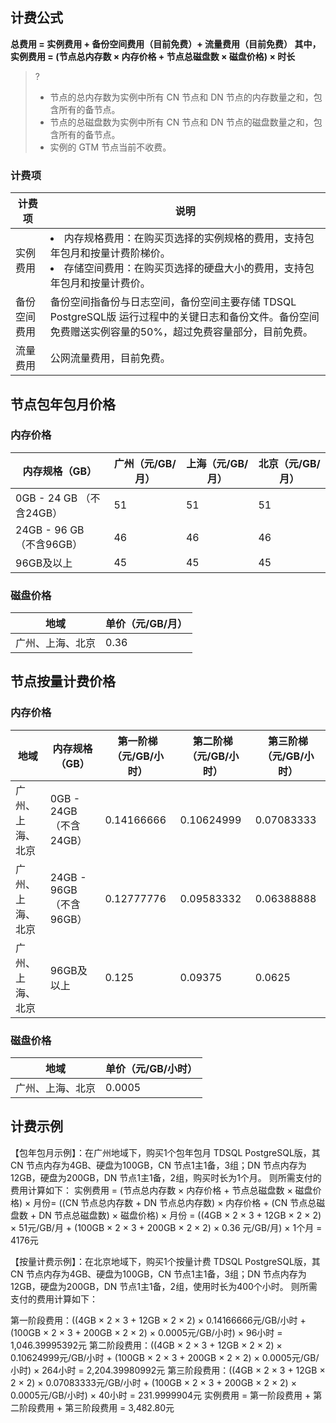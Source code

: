 
## 计费公式
**总费用 = 实例费用 + 备份空间费用（目前免费）+ 流量费用（目前免费）
其中，实例费用 = (节点总内存数 × 内存价格 + 节点总磁盘数 × 磁盘价格) × 时长**

>?
>- 节点的总内存数为实例中所有 CN 节点和 DN 节点的内存数量之和，包含所有的备节点。
>- 节点的总磁盘数为实例中所有 CN 节点和 DN 节点的磁盘数量之和，包含所有的备节点。
>- 实例的 GTM 节点当前不收费。

### 计费项
| 计费项       | 说明                                                         |
| ------------ | ------------------------------------------------------------ |
| 实例费用     | <li>内存规格费用：在购买页选择的实例规格的费用，支持包年包月和按量计费阶梯价。<li>存储空间费用：在购买页选择的硬盘大小的费用，支持包年包月和按量计费价。 |
| 备份空间费用 | 备份空间指备份与日志空间，备份空间主要存储 TDSQL PostgreSQL版 运行过程中的关键日志和备份文件。备份空间免费赠送实例容量的50%，超过免费容量部分，目前免费。 |
| 流量费用     | 公网流量费用，目前免费。                                     |

## 节点包年包月价格
### 内存价格
| 内存规格（GB）            | 广州（元/GB/月） | 上海（元/GB/月） | 北京（元/GB/月） |
| ------------------------- | ---------------- | ---------------- | ---------------- |
| 0GB - 24 GB （不含24GB）  | 51               | 51               | 51               |
| 24GB - 96 GB （不含96GB） | 46               | 46               | 46               |
| 96GB及以上                | 45               | 45               | 45               |

### 磁盘价格
| 地域             | 单价（元/GB/月） |
| ---------------- | ---------------- |
| 广州、上海、北京 | 0.36             |

## 节点按量计费价格
### 内存价格
| 地域             | 内存规格（GB）            | 第一阶梯（元/GB/小时） | 第二阶梯（元/GB/小时） | 第三阶梯（元/GB/小时） |
| ---------------- | ------------------------- | ---------------------- | ---------------------- | ---------------------- |
| 广州、上海、北京 | 0GB - 24GB （不含24GB）  | 0.14166666             | 0.10624999             | 0.07083333             |
| 广州、上海、北京 | 24GB - 96GB （不含96GB） | 0.12777776             | 0.09583332             | 0.06388888             |
| 广州、上海、北京 | 96GB及以上                | 0.125                  | 0.09375                | 0.0625                 |

### 磁盘价格
| 地域             | 单价（元/GB/小时） |
| ---------------- | ------------------ |
| 广州、上海、北京 | 0.0005             |

## 计费示例
【包年包月示例】：在广州地域下，购买1个包年包月 TDSQL PostgreSQL版，其 CN 节点内存为4GB、硬盘为100GB，CN 节点1主1备，3组；DN 节点内存为12GB，硬盘为200GB，DN 节点1主1备，2组，购买时长为1个月。
则所需支付的费用计算如下：
实例费用 =  (节点总内存数 × 内存价格 + 节点总磁盘数 × 磁盘价格) × 月份= ((CN 节点总内存数 + DN 节点总内存数) × 内存价格 + (CN 节点总磁盘数 + DN 节点总磁盘数) × 磁盘价格) × 月份 = ((4GB × 2 × 3 + 12GB × 2 × 2) × 51元/GB/月 + (100GB × 2 × 3 + 200GB × 2 × 2) × 0.36 元/GB/月) × 1个月 = 4176元

【按量计费示例】：在北京地域下，购买1个按量计费 TDSQL PostgreSQL版，其 CN 节点内存为4GB、硬盘为100GB，CN 节点1主1备，3组；DN 节点内存为12GB，硬盘为200GB，DN 节点1主1备，2组，使用时长为400个小时。
则所需支付的费用计算如下：

第一阶段费用：((4GB × 2 × 3 + 12GB × 2 × 2) × 0.14166666元/GB/小时 + (100GB × 2 × 3 + 200GB × 2 × 2) × 0.0005元/GB/小时) × 96小时 = 1,046.39995392元
第二阶段费用：((4GB × 2 × 3 + 12GB × 2 × 2) × 0.10624999元/GB/小时 + (100GB × 2 × 3 + 200GB × 2 × 2) × 0.0005元/GB/小时) × 264小时 = 2,204.39980992元
第三阶段费用：((4GB × 2 × 3 + 12GB × 2 × 2) × 0.07083333元/GB/小时 + (100GB × 2 × 3 + 200GB × 2 × 2) × 0.0005元/GB/小时) × 40小时 = 231.9999904元
实例费用 = 第一阶段费用 + 第二阶段费用 + 第三阶段费用 = 3,482.80元


